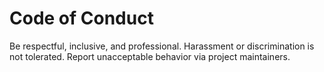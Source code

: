 # Code of Conduct

Be respectful, inclusive, and professional. Harassment or discrimination is not tolerated.
Report unacceptable behavior via project maintainers.
